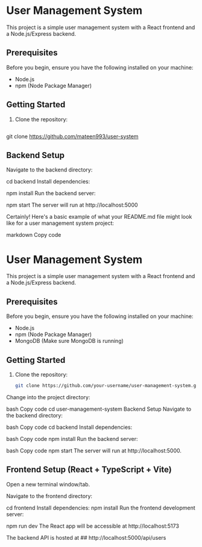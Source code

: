 # User Management System

This project is a simple user management system with a React frontend and a Node.js/Express backend.

## Prerequisites

Before you begin, ensure you have the following installed on your machine:

- Node.js
- npm (Node Package Manager)

## Getting Started

1. Clone the repository:

   ```bash

  git clone https://github.com/mateen993/user-system

## Backend Setup

Navigate to the backend directory:

cd backend
Install dependencies:

npm install
Run the backend server:


npm start
The server will run at http://localhost:5000


Certainly! Here's a basic example of what your README.md file might look like for a user management system project:

markdown
Copy code
# User Management System

This project is a simple user management system with a React frontend and a Node.js/Express backend.

## Prerequisites

Before you begin, ensure you have the following installed on your machine:

- Node.js
- npm (Node Package Manager)
- MongoDB (Make sure MongoDB is running)

## Getting Started

1. Clone the repository:

   ```bash
   git clone https://github.com/your-username/user-management-system.git
Change into the project directory:

bash
Copy code
cd user-management-system
Backend Setup
Navigate to the backend directory:

bash
Copy code
cd backend
Install dependencies:

bash
Copy code
npm install
Run the backend server:

bash
Copy code
npm start
The server will run at http://localhost:5000.

## Frontend Setup (React + TypeScript + Vite)
Open a new terminal window/tab.

Navigate to the frontend directory:


cd frontend
Install dependencies:
npm install
Run the frontend development server:

npm run dev
The React app will be accessible at http://localhost:5173 

The backend API is hosted at ## http://localhost:5000/api/users


   
